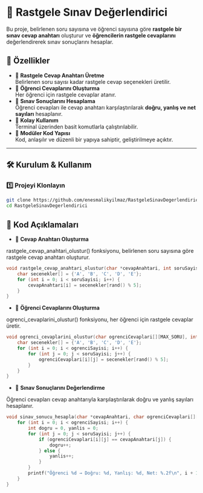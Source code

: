# 🎯 Rastgele Sınav Değerlendirici

Bu proje, belirlenen soru sayısına ve öğrenci sayısına göre **rastgele bir sınav cevap anahtarı** oluşturur ve **öğrencilerin rastgele cevaplarını** değerlendirerek sınav sonuçlarını hesaplar.

## 🚀 Özellikler

- 📌 **Rastgele Cevap Anahtarı Üretme**  
  Belirlenen soru sayısı kadar rastgele cevap seçenekleri üretilir.  
- 📌 **Öğrenci Cevaplarını Oluşturma**  
  Her öğrenci için rastgele cevaplar atanır.  
- 📌 **Sınav Sonuçlarını Hesaplama**  
  Öğrenci cevapları ile cevap anahtarı karşılaştırılarak **doğru, yanlış ve net sayıları** hesaplanır.  
- 📌 **Kolay Kullanım**  
  Terminal üzerinden basit komutlarla çalıştırılabilir.  
- 📌 **Modüler Kod Yapısı**  
  Kod, anlaşılır ve düzenli bir yapıya sahiptir, geliştirilmeye açıktır.  

---

## 🛠️ Kurulum & Kullanım

### 1️⃣ Projeyi Klonlayın
```sh
git clone https://github.com/enesmalikyilmaz/RastgeleSinavDegerlendirici.git
cd RastgeleSinavDegerlendirici 
```

## 📜 Kod Açıklamaları
- 📌 **Cevap Anahtarı Oluşturma**
  
rastgele_cevap_anahtari_olustur() fonksiyonu, belirlenen soru sayısına göre rastgele cevap anahtarı oluşturur.
```c
void rastgele_cevap_anahtari_olustur(char *cevapAnahtari, int soruSayisi) {
    char secenekler[] = {'A', 'B', 'C', 'D', 'E'};
    for (int i = 0; i < soruSayisi; i++) {
        cevapAnahtari[i] = secenekler[rand() % 5];
    }
}
```
- 📌 **Öğrenci Cevaplarını Oluşturma**
  
ogrenci_cevaplarini_olustur() fonksiyonu, her öğrenci için rastgele cevaplar üretir.

```c
void ogrenci_cevaplarini_olustur(char ogrenciCevaplari[][MAX_SORU], int ogrenciSayisi, int soruSayisi) {
    char secenekler[] = {'A', 'B', 'C', 'D', 'E'};
    for (int i = 0; i < ogrenciSayisi; i++) {
        for (int j = 0; j < soruSayisi; j++) {
            ogrenciCevaplari[i][j] = secenekler[rand() % 5];
        }
    }
}
```
- 📌 **Sınav Sonuçlarını Değerlendirme**
  
Öğrenci cevapları cevap anahtarıyla karşılaştırılarak doğru ve yanlış sayıları hesaplanır.

```c
void sinav_sonucu_hesapla(char *cevapAnahtari, char ogrenciCevaplari[][MAX_SORU], int ogrenciSayisi, int soruSayisi) {
    for (int i = 0; i < ogrenciSayisi; i++) {
        int dogru = 0, yanlis = 0;
        for (int j = 0; j < soruSayisi; j++) {
            if (ogrenciCevaplari[i][j] == cevapAnahtari[j]) {
                dogru++;
            } else {
                yanlis++;
            }
        }
        printf("Öğrenci %d → Doğru: %d, Yanlış: %d, Net: %.2f\n", i + 1, dogru, yanlis, dogru - (yanlis / 4.0));
    }
}
```
